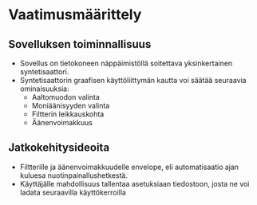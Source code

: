 # Vaatimusmäärittely

## Sovelluksen toiminnallisuus

- Sovellus on tietokoneen näppäimistöllä soitettava yksinkertainen syntetisaattori.
- Syntetisaattorin graafisen käyttöliittymän kautta voi säätää seuraavia ominaisuuksia:
    - Aaltomuodon valinta
    - Moniäänisyyden valinta
    - Filtterin leikkauskohta
    - Äänenvoimakkuus


## Jatkokehitysideoita
- Filtterille ja äänenvoimakkuudelle envelope, eli automatisaatio ajan kuluesa nuotinpainallushetkestä.
- Käyttäjälle mahdollisuus tallentaa asetuksiaan tiedostoon, josta ne voi ladata seuraavilla käyttökerroilla